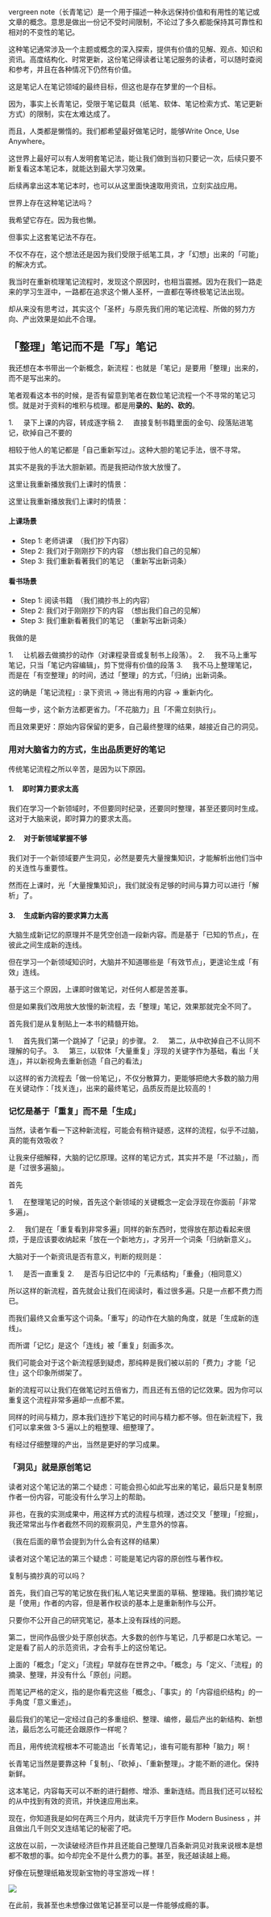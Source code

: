 
vergreen note（长青笔记）是一个用于描述一种永远保持价值和有用性的笔记或文章的概念。意思是做出一份记不受时间限制，不论过了多久都能保持其可靠性和相对的不变性的笔记。

这种笔记通常涉及一个主题或概念的深入探索，提供有价值的见解、观点、知识和资讯。高度结构化、时常更新，这份笔记得读者让笔记服务的读者，可以随时查阅和参考，并且在各种情况下仍然有价值。

这是笔记人在笔记领域的最终目标，但这也是存在梦里的一个目标。

因为，事实上长青笔记，受限于笔记载具（纸笔、软体、笔记检索方式、笔记更新方式）的限制，实在太难达成了。

而且，人类都是懒惰的。我们都希望最好做笔记时，能够Write Once, Use Anywhere。

这世界上最好可以有人发明套笔记法，能让我们做到当初只要记一次，后续只要不断复看这本笔记本，就能达到最大学习效果。

后续再拿出这本笔记本时，也可以从这里面快速取用资讯，立刻实战应用。

世界上存在这种笔记法吗？

我希望它存在。因为我也懒。

但事实上这套笔记法不存在。

不仅不存在，这个想法还是因为我们受限于纸笔工具，才「幻想」出来的「可能」的解决方式。

我当时在重新梳理笔记流程时，发现这个原因时，也相当震撼。因为在我们一路走来的学习生涯中，一路都在追求这个懒人圣杯，一直都在等终极笔记法出现。

却从来没有思考过，其实这个「圣杯」与原先我们用的笔记流程、所做的努力方向、产出效果是如此不合理。

## 「整理」笔记而不是「写」笔记

我还想在本书带出一个新概念，新流程：也就是「笔记」是要用「整理」出来的，而不是写出来的。

笔者观看这本书的时候，是否有留意到笔者在数位笔记流程一个不寻常的笔记习惯。就是对于资料的堆积与梳理。都是用**录的、贴的、砍的**。

1.     录下上课的内容，转成逐字稿
2.     直接复制书籍里面的金句、段落贴进笔记，砍掉自己不要的

相较于他人的笔记都是「自己重新写过」。这种大胆的笔记手法，很不寻常。

其实不是我的手法大胆新颖。而是我把动作放大放慢了。

这里让我重新播放我们上课时的情景：

这里让我重新播放我们上课时的情景：

#### 上课场景

* Step 1: 老师讲课　（我们抄下内容）
* Step 2: 我们对于刚刚抄下的内容　（想出我们自己的见解）
* Step 3: 我们重新看著我们的笔记　（重新写出新词条）

#### 看书场景

* Step 1: 阅读书籍　（我们摘抄书上的内容）
* Step 2: 我们对于刚刚抄下的内容　（想出我们自己的见解）
* Step 3: 我们重新看著我们的笔记　（重新写出新词条）

我做的是

1.     让机器去做摘抄的动作（对课程录音或复制书上段落）。
2.     我不马上重写笔记，只当「笔记内容编辑」，剪下觉得有价值的段落
3.     我不马上整理笔记，而是在「有空整理」的时间，透过「整理」的方式，「归纳」出新词条。

这的确是「笔记流程」: 录下资讯 -> 筛出有用的内容 -> 重新内化。

但每一步，这个新方法都更省力。「不花脑力」且「不需立刻执行」。

而且效果更好：原始内容保留的更多，自己最终整理的结果，越接近自己的洞见。

### 用对大脑省力的方式，生出品质更好的笔记

传统笔记流程之所以辛苦，是因为以下原因。

#### 1.     即时算力要求太高

我们在学习一个新领域时，不但要同时纪录，还要同时整理，甚至还要同时生成。这对于大脑来说，即时算力的要求太高。


#### 2.     对于新领域掌握不够

我们对于一个新领域要产生洞见，必然是要先大量搜集知识，才能解析出他们当中的关连性与重要性。

然而在上课时，光「大量搜集知识」，我们就没有足够的时间与算力可以进行「解析」了。

#### 3.     生成新内容的要求算力太高

大脑生成新记忆的原理并不是凭空创造一段新内容。而是基于「已知的节点」，在彼此之间生成新的连线。

但在学习一个新领域知识时，大脑并不知道哪些是「有效节点」，更遑论生成「有效」连线。

基于这三个原因，上课即时做笔记，对任何人都是苦差事。

但是如果我们改用放大放慢的新流程，去「整理」笔记，效果那就完全不同了。

首先我们是从复制贴上一本书的精髓开始。

1.     首先我们第一个跳掉了「记录」的步骤。
2.     第二，从中砍掉自己不认同不理解的句子。
3.     第三，以软体「大量重复」浮现的关键字作为基础，看出「关连」，并以新视角去重新创造「自己的看法」

以这样的省力流程去「做一份笔记」，不仅分散算力，更能够把绝大多数的脑力用在关键动作：「找关连」，出来的最终笔记，品质反而是比较高的！

### 记忆是基于「重复」而不是「生成」

当然，读者乍看一下这种新流程，可能会有稍许疑惑，这样的流程，似乎不过脑，真的能有效吸收？

让我来仔细解释，大脑的记忆原理。这样的笔记方式，其实并不是「不过脑」，而是「过很多遍脑」。

首先

1.     在整理笔记的时候，首先这个新领域的关键概念一定会浮现在你面前「非常多遍」。

2.     我们是在「重复看到非常多遍」同样的新东西时，觉得放在那边看起来很烦，于是应该要收纳起来「放在一个新地方」，才另开一个词条「归纳新意义」。

大脑对于一个新资讯是否有意义，判断的规则是：

1.     是否一直重复
2.     是否与旧记忆中的「元素结构」「重叠」（相同意义）

所以这样的新流程，首先就会让我们在阅读时，看过很多遍。只是一点都不费力而已。

而我们最终又会重写这个词条。「重写」的动作在大脑的角度，就是「生成新的连线」。

而所谓「记忆」是这个「连线」被「重复」刻画多次。

我们可能会对于这个新流程感到疑虑，那纯粹是我们被以前的「费力」才能「记住」这个印象所绑架了。

新的流程可以让我们在做笔记时五倍省力，而且还有五倍的记忆效果。因为你可以重复这个流程非常多遍却一点都不累。

同样的时间与精力，原本我们连抄下笔记的时间与精力都不够。但在新流程下，我们可以拿来做 3-5 遍以上的粗整理、细整理了。

有经过仔细整理的产出，当然是更好的学习成果。


### 「洞见」就是原创笔记

读者对这个笔记法的第二个疑虑：可能会担心如此写出来的笔记，最后只是复制原作者一份内容，可能没有什么学习上的帮助。

非也，在我的实测成果中，用这样方式的流程与梳理，透过交叉「整理」「挖掘」，我还常常出与作者截然不同的观察洞见，产生意外的惊喜。

（我在后面的章节会提到为什么会有这样的结果）

读者对这个笔记法的第三个疑虑：可能是笔记内容的原创性与著作权。

复制与摘抄真的可以吗？

首先，我们自己写的笔记放在我们私人笔记夹里面的草稿、整理箱。我们摘抄笔记是「使用」作者的内容，但是著作权谈的基本上是重新制作与公开。

只要你不公开自己的研究笔记，基本上没有踩线的问题。

第二，世间作品很少处于原创状态。大多数的创作与笔记，几乎都是口水笔记。一定是看了前人的示范资讯，才会有手上的这份笔记。

上面的「概念」「定义」「流程」早就存在世界之中。「概念」与「定义、「流程」的摘录、整理，并没有什么「原创」问题。

而笔记严格的定义，指的是你看完这些「概念」、「事实」的「内容组织结构」的一手角度「意义重述」。

最后我们的笔记一定经过自己的多重组织、整理、编修，最后产出的新结构、新想法，最后怎么可能还会跟原作一样呢？

而且，用传统流程根本不可能造出「长青笔记」，谁有可能有那种「脑力」啊！

长青笔记当然是要靠这种「复制」、「砍掉」、「重新整理」。才能不断的进化。保持新鲜。

这本笔记，内容每天可以不断的进行翻修、增添、重新连结。而且我们还可以轻松的从中找到有效的资讯，并快速应用出来。

现在，你知道我是如何在两三个月内，就读完千万字巨作 Modern Business ，并且做出几千则交叉连结笔记的秘密了吧。

这放在以前，一次读破经济巨作并且还能自己整理几百条新洞见对我来说根本是想都不敢想的事。如今却完全不是什么费力的事。甚至，我还越读越上瘾。

好像在玩整理纸箱发现新宝物的寻宝游戏一样！

![](images/20230626223055.png)

在此前，我甚至也未想像过做笔记甚至可以是一件能够成瘾的事。